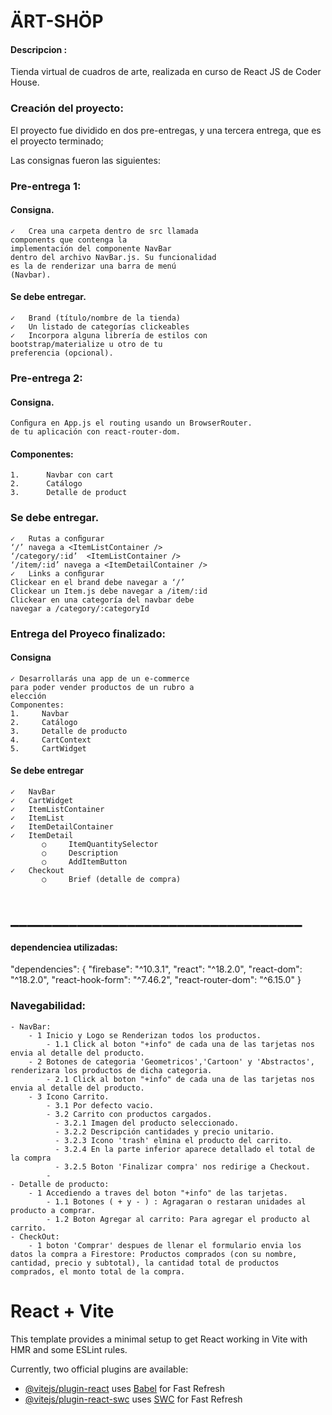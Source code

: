 # ÄRT-SHÖP
#### Descripcion : 
Tienda virtual de cuadros de arte, realizada en curso de React JS de Coder House.

### Creación del proyecto:

El proyecto fue dividido en dos pre-entregas, y una tercera entrega, que es el proyecto terminado;

Las consignas fueron las siguientes:

### Pre-entrega 1:

#### Consigna.
    ✓   Crea una carpeta dentro de src llamada 
    components que contenga la 
    implementación del componente NavBar 
    dentro del archivo NavBar.js. Su funcionalidad 
    es la de renderizar una barra de menú 
    (Navbar).
#### Se debe entregar.
    ✓   Brand (título/nombre de la tienda) 
    ✓   Un listado de categorías clickeables 
    ✓   Incorpora alguna librería de estilos con 
    bootstrap/materialize u otro de tu 
    preferencia (opcional).

### Pre-entrega 2:

#### Consigna.
    Conﬁgura en App.js el routing usando un BrowserRouter. 
    de tu aplicación con react-router-dom.
#### Componentes:
    1.      Navbar con cart
    2.      Catálogo
    3.      Detalle de product

### Se debe entregar.
    ✓   Rutas a conﬁgurar
    ‘/’ navega a <ItemListContainer />
    ‘/category/:id’  <ItemListContainer />
    ‘/item/:id’ navega a <ItemDetailContainer /> 
    ✓   Links a conﬁgurar
    Clickear en el brand debe navegar a ‘/’
    Clickear un Item.js debe navegar a /item/:id
    Clickear en una categoría del navbar debe 
    navegar a /category/:categoryId

### Entrega del Proyeco finalizado:
#### Consigna
    ✓ Desarrollarás una app de un e-commerce 
    para poder vender productos de un rubro a 
    elección
    Componentes:
    1.     Navbar
    2.     Catálogo
    3.     Detalle de producto
    4.     CartContext
    5.     CartWidget
#### Se debe entregar
    ✓   NavBar
    ✓   CartWidget
    ✓   ItemListContainer
    ✓   ItemList
    ✓   ItemDetailContainer 
    ✓   ItemDetail
           ○     ItemQuantitySelector 
           ○     Description
           ○     AddItemButton 
    ✓   Checkout
           ○     Brief (detalle de compra)


# ___________________________________
#### dependenciea utilizadas: 
"dependencies": {
    "firebase": "^10.3.1",
    "react": "^18.2.0",
    "react-dom": "^18.2.0",
    "react-hook-form": "^7.46.2",
    "react-router-dom": "^6.15.0"
  }

 ### Navegabilidad: 

    - NavBar:
        - 1 Inicio y Logo se Renderizan todos los productos.
            - 1.1 Click al boton "+info" de cada una de las tarjetas nos envia al detalle del producto.
        - 2 Botones de categoria 'Geometricos','Cartoon' y 'Abstractos', renderizara los productos de dicha categoria.
            - 2.1 Click al boton "+info" de cada una de las tarjetas nos envia al detalle del producto.
        - 3 Icono Carrito.
            - 3.1 Por defecto vacio.
            - 3.2 Carrito con productos cargados.
              - 3.2.1 Imagen del producto seleccionado.
              - 3.2.2 Descripción cantidades y precio unitario.
              - 3.2.3 Icono 'trash' elmina el producto del carrito.
              - 3.2.4 En la parte inferior aparece detallado el total de la compra
              - 3.2.5 Boton 'Finalizar compra' nos redirige a Checkout.
            -     
    - Detalle de producto:
        - 1 Accediendo a traves del boton "+info" de las tarjetas.
            - 1.1 Botones ( + y - ) : Agragaran o restaran unidades al producto a comprar.
            - 1.2 Boton Agregar al carrito: Para agregar el producto al carrito.
    - CheckOut:
        - 1 boton 'Comprar' despues de llenar el formulario envia los datos la compra a Firestore: Productos comprados (con su nombre, cantidad, precio y subtotal), la cantidad total de productos comprados, el monto total de la compra.


# React + Vite

This template provides a minimal setup to get React working in Vite with HMR and some ESLint rules.

Currently, two official plugins are available:

- [@vitejs/plugin-react](https://github.com/vitejs/vite-plugin-react/blob/main/packages/plugin-react/README.md) uses [Babel](https://babeljs.io/) for Fast Refresh
- [@vitejs/plugin-react-swc](https://github.com/vitejs/vite-plugin-react-swc) uses [SWC](https://swc.rs/) for Fast Refresh
